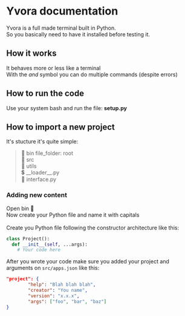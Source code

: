 # Yvora documentation

Yvora is a full made terminal built in Python.\
So you basically need to have it installed before testing it.

## How it works
It behaves more or less like a terminal\
With the *and* symbol you can do multiple commands (despite errors)

## How to run the code
Use your system bash and run the file: __setup.py__

## How to import a new project
It's stucture it's quite simple:

>:file_folder: bin
file_folder: root\
:file_folder: src\
:file_folder: utils\
:heavy_dollar_sign: \_\_loader\_\_.py\
:memo: interface.py

### Adding new content
Open bin :file_folder:\
Now create your Python file and name it with capitals\
\
Create you Python file following the constructor architecture like this:

```python
class Project():
  def __init__(self, ...args):
    # Your code here
```

After you wrote your code make sure you added your project and arguments on `src/apps.json` like this:

```json
"project": {
        "help": "Blah blah blah",
        "creator": "You name",
        "version": "x.x.x",
        "args": ["foo", "bar", "baz"]
}
```
